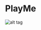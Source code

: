 PlayMe
======
![alt tag](https://dl-web.dropbox.com/get/public/PlayMePics/Screen%20Shot%202014-10-12%20at%205.55.46%20PM.png?_subject_uid=1425986&w=AADxuDOM27aeGpId1gWdUEfItaUC7aIpjTKow09OXsY6ww)
